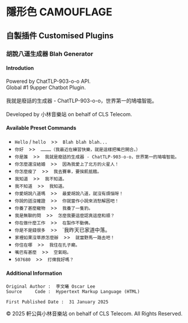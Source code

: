 # 隱形色 CAMOUFLAGE

## 自製插件 Customised Plugins

### 胡說八道生成器 Blah Generator
#### Introdution
Powered by ChatTLP-903-o-o API. <br>
Global #1 9upper Chatbot Plugin. <br>
<br>
我就是廢話的生成器 - ChatTLP-903-o-o，世界第一的鳩噏智能。<br>
<br>
Developed by 小林音樂站 on behalf of CLS Telecom. <br>

#### Available Preset Commands
* `Hello` / `hello`　>>　`Blah blah blah...`
* `你好`　>>　`…………（我最近在練習快樂，就是這樣把嘴巴開合。）`
* `你是誰`　>>　`我就是廢話的生成器 - ChatTLP-903-o-o，世界第一的鳩噏智能。`
* `你怎麼還沒結婚`　>>　`因為我愛上了北方的火星人！`
* `你怎麼瘦了`　>>　`我去賽車，要挨飢抵餓。`
* `我知道`　>>　`我不知道。`
* `我不知道`　>>　`我知道。`
* `你愛胡說八道嗎`　>>　`最愛胡說八道，就沒有煩惱呀！`
* `你說的話沒確證`　>>　`你就當作小說來消愁解困吧！`
* `你養了甚麼寵物`　>>　`我養了一隻豹。`
* `我是無聊的問`　>>　`怎麼我要這麼認真這麼和順？`
* `你在做什麼工作`　>>　`在製作不動佛。`
* `你是不是錢很多`　>>　`我昨天已家道中落。
* `家裡如果沒草原怎麼辦`　>>　`就當野馬一路去吧！`
* `你住在哪`　>>　`我住在孔子廟。`
* `嘴巴有甚麼`　>>　`空氣砲。`
* `507680`　>>　`打俾我好嗎？`

#### Additional Information
    Original Author :  李文曦 Oscar Lee
    Source     Code :  Hypertext Markup Language (HTML)

    First Published Date :  31 January 2025

© 2025 軒公與小林音樂站 on behalf of CLS Telecom. All Rights Reserved.